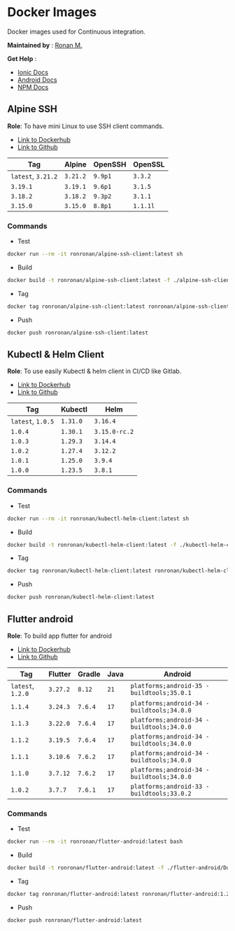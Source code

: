 # Docker Images

Docker images used for Continuous integration.

**Maintained by** : [Ronan M.](https://github.com/ronronan)

**Get Help** :

- [Ionic Docs](https://ionicframework.com/docs)
- [Android Docs](https://developer.android.com/guide)
- [NPM Docs](https://docs.npmjs.com/)

## Alpine SSH

**Role**: To have mini Linux to use SSH client commands.

- [Link to Dockerhub](https://hub.docker.com/r/ronronan/alpine-ssh-client)
- [Link to Github](https://github.com/ronronan/docker-images)

| Tag                | Alpine   | OpenSSH | OpenSSL  |
| ------------------ | -------- | ------- | -------- |
| `latest`, `3.21.2` | `3.21.2` | `9.9p1` | `3.3.2`  |
| `3.19.1`           | `3.19.1` | `9.6p1` | `3.1.5`  |
| `3.18.2`           | `3.18.2` | `9.3p2` | `3.1.1`  |
| `3.15.0`           | `3.15.0` | `8.8p1` | `1.1.1l` |

### Commands

- Test

```bash
docker run --rm -it ronronan/alpine-ssh-client:latest sh
```

- Build

```bash
docker build -t ronronan/alpine-ssh-client:latest -f ./alpine-ssh-client/Dockerfile .
```

- Tag

```bash
docker tag ronronan/alpine-ssh-client:latest ronronan/alpine-ssh-client:3.21.2
```

- Push

```bash
docker push ronronan/alpine-ssh-client:latest
```

## Kubectl & Helm Client

**Role**: To use easily Kubectl & helm client in CI/CD like Gitlab.

- [Link to Dockerhub](https://hub.docker.com/r/ronronan/kubectl-helm-client)
- [Link to Github](https://github.com/ronronan/docker-images)

| Tag               | Kubectl  | Helm          |
| ----------------- | -------- | ------------- |
| `latest`, `1.0.5` | `1.31.0` | `3.16.4`      |
| `1.0.4`           | `1.30.1` | `3.15.0-rc.2` |
| `1.0.3`           | `1.29.3` | `3.14.4`      |
| `1.0.2`           | `1.27.4` | `3.12.2`      |
| `1.0.1`           | `1.25.0` | `3.9.4`       |
| `1.0.0`           | `1.23.5` | `3.8.1`       |

### Commands

- Test

```bash
docker run --rm -it ronronan/kubectl-helm-client:latest sh
```

- Build

```bash
docker build -t ronronan/kubectl-helm-client:latest -f ./kubectl-helm-client/Dockerfile .
```

- Tag

```bash
docker tag ronronan/kubectl-helm-client:latest ronronan/kubectl-helm-client:1.0.5
```

- Push

```bash
docker push ronronan/kubectl-helm-client:latest
```

## Flutter android

**Role**: To build app flutter for android

- [Link to Dockerhub](https://hub.docker.com/r/ronronan/flutter-android)
- [Link to Github](https://github.com/ronronan/docker-images)

| Tag               | Flutter  | Gradle  | Java | Android                                    |
| ----------------- | -------- | ------- | ---- | ------------------------------------------ |
| `latest`, `1.2.0` | `3.27.2` | `8.12`  | `21` | `platforms;android-35 - buildtools;35.0.1` |
| `1.1.4`           | `3.24.3` | `7.6.4` | `17` | `platforms;android-34 - buildtools;34.0.0` |
| `1.1.3`           | `3.22.0` | `7.6.4` | `17` | `platforms;android-34 - buildtools;34.0.0` |
| `1.1.2`           | `3.19.5` | `7.6.4` | `17` | `platforms;android-34 - buildtools;34.0.0` |
| `1.1.1`           | `3.10.6` | `7.6.2` | `17` | `platforms;android-34 - buildtools;34.0.0` |
| `1.1.0`           | `3.7.12` | `7.6.2` | `17` | `platforms;android-34 - buildtools;34.0.0` |
| `1.0.2`           | `3.7.7`  | `7.6.1` | `17` | `platforms;android-33 - buildtools;33.0.2` |

### Commands

- Test

```bash
docker run --rm -it ronronan/flutter-android:latest bash
```

- Build

```bash
docker build -t ronronan/flutter-android:latest -f ./flutter-android/Dockerfile .
```

- Tag

```bash
docker tag ronronan/flutter-android:latest ronronan/flutter-android:1.2.0
```

- Push

```bash
docker push ronronan/flutter-android:latest
```
